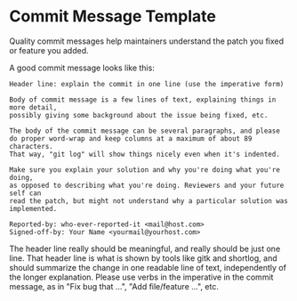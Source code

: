 <!--
===-----------------------------------------------------------------------------------===
Copyright (c) 2021 Calinescu Mihai

For copying notice, see https://github.com/CMihai99/python-projects/blob/main/COPYING.
For licenses we use, see https://github.com/CMihai99/python-projects/tree/main/LICENSES.
===-----------------------------------------------------------------------------------===
-->

# Commit Message Template

Quality commit messages help maintainers understand the patch you fixed
or feature you added.

A good commit message looks like this:

```
Header line: explain the commit in one line (use the imperative form)

Body of commit message is a few lines of text, explaining things in more detail,
possibly giving some background about the issue being fixed, etc.

The body of the commit message can be several paragraphs, and please
do proper word-wrap and keep columns at a maximum of about 89 characters.
That way, "git log" will show things nicely even when it's indented.

Make sure you explain your solution and why you're doing what you're doing,
as opposed to describing what you're doing. Reviewers and your future self can
read the patch, but might not understand why a particular solution was implemented.

Reported-by: who-ever-reported-it <mail@host.com>
Signed-off-by: Your Name <yourmail@yourhost.com>
```

The header line really should be meaningful, and really should be just one line.
That header line is what is shown by tools like gitk and shortlog, and should
summarize the change in one readable line of text, independently of the longer
explanation. Please use verbs in the imperative in the commit message, as in
"Fix bug that ...", "Add file/feature ...", etc.
